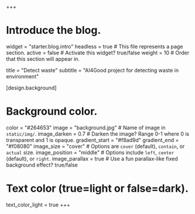 +++
# Introduce the blog.
widget = "starter.blog.intro"
headless = true  # This file represents a page section.
active = false  # Activate this widget? true/false
weight = 10  # Order that this section will appear in.

title = "Detect waste"
subtitle = "AI4Good project for detecting waste in environment"

[design.background]
  # Background color.
  color = "#264653"
 image = "background.jpg"  # Name of image in `static/img/`.
 image_darken = 0.7  # Darken the image? Range 0-1 where 0 is transparent and 1 is opaque.
 gradient_start = "#f8ad9d"
 gradient_end = "#f08080"
 image_size = "cover"  #  Options are `cover` (default), `contain`, or `actual` size.
 image_position = "middle"  # Options include `left`, `center` (default), or `right`.
 image_parallax = true  # Use a fun parallax-like fixed background effect? true/false
 
  # Text color (true=light or false=dark).
  text_color_light = true
+++

